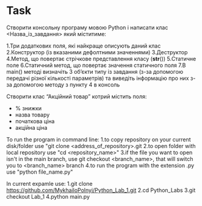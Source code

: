 # Task
Створити консольну програму мовою Python і написати клас <Назва_із_завдання> який міститиме:

1.Три додаткових поля, які найкраще описують даний клас    
2.Конструктор (із вказаними дефолтними значеннями)
3.Деструктор
4.Метод, що повертає стрічкове представлення класу (__str__())
5.Статичне поле
6.Статичний метод, що повертає значення статичного поля
7.В main() методі визначіть 3 об’єкти типу із завдання (з-за допомогою передачі різної кількості параметрів) та виведіть інформацію про них з-за допомогою методу з пункту 4 в консоль

Створити клас “Акційний товар” котрий містить поля:
- % знижки
- назва товару
- початкова ціна
- акційна ціна


To run the program in command line:
1.to copy repository on your current disk/folder use "git clone <address_of_repository>.git
2.to open folder with local repository use "cd <repository_name>"
3.if the file you want to open isn't in the main branch, use git checkout <branch_name>, that will switch you to <branch_name> branch
4.to run the program with the extension .py use "python file_name.py"

In current expamle use:
1.git clone https://github.com/MykhailoPolnyi/Python_Lab_1.git
2.cd Python_Labs
3.git checkout Lab_1
4.python main.py
